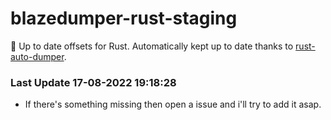 # blazedumper-rust-staging

🚀 Up to date offsets for Rust. Automatically kept up to date thanks to [rust-auto-dumper](https://github.com/Akandesh/rust-auto-dumper).


### Last Update 17-08-2022 19:18:28
- If there's something missing then open a issue and i'll try to add it asap.